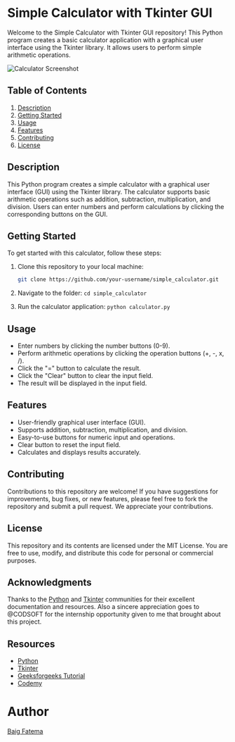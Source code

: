 # Simple Calculator with Tkinter GUI

Welcome to the Simple Calculator with Tkinter GUI repository! This Python program creates a basic calculator application with a graphical user interface using the Tkinter library. It allows users to perform simple arithmetic operations.

![Calculator Screenshot](calculator_screenshot.png)

## Table of Contents

1. [Description](#description)
2. [Getting Started](#getting-started)
3. [Usage](#usage)
4. [Features](#features)
5. [Contributing](#contributing)
6. [License](#license)

## Description

This Python program creates a simple calculator with a graphical user interface (GUI) using the Tkinter library. The calculator supports basic arithmetic operations such as addition, subtraction, multiplication, and division. Users can enter numbers and perform calculations by clicking the corresponding buttons on the GUI.

## Getting Started

To get started with this calculator, follow these steps:

1. Clone this repository to your local machine:

   ```bash
   git clone https://github.com/your-username/simple_calculator.git
   ```
2. Navigate to the folder:
   `cd simple_calculator`
3. Run the calculator application:
   `python calculator.py`

## Usage
* Enter numbers by clicking the number buttons (0-9).
* Perform arithmetic operations by clicking the operation buttons (+, -, x, /).
* Click the "=" button to calculate the result.
* Click the "Clear" button to clear the input field.
* The result will be displayed in the input field.

## Features
* User-friendly graphical user interface (GUI).
* Supports addition, subtraction, multiplication, and division.
* Easy-to-use buttons for numeric input and operations.
* Clear button to reset the input field.
* Calculates and displays results accurately.

## Contributing
Contributions to this repository are welcome! If you have suggestions for improvements, bug fixes, or new features, please feel free to fork the repository and submit a pull request. We appreciate your contributions.

## License
This repository and its contents are licensed under the MIT License. You are free to use, modify, and distribute this code for personal or commercial purposes.

## Acknowledgments
Thanks to the [Python](https://python.org) and [Tkinter](https://docs.python.org/3/library/tkinter.html) communities for their excellent documentation and resources. Also a sincere appreciation goes to @CODSOFT for the internship opportunity given to me that brought about this project.

## Resources
- [Python](https://python.org)
- [Tkinter](https://docs.python.org/3/library/tkinter.html)
- [Geeksforgeeks Tutorial](https://www.geeksforgeeks.org/python-gui-tkinter/)
- [Codemy](https://youtube.com/codemy)

# Author
[Baig Fatema](https://github.com/Baig-fatema)
